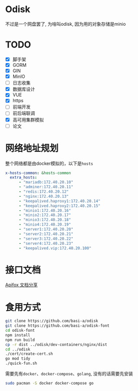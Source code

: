 # Odisk
不过是一个网盘罢了, 为啥叫odisk, 因为用的对象存储是minio
# TODO
- [x] 脚手架
- [x] GORM
- [x] GIN
- [x] MinIO
- [ ] 日志收集
- [X] 数据库设计
- [x] VUE
- [x] https
- [ ] 前端开发
- [ ] 前后端联调
- [x] 高可用集群模拟
- [ ] 论文
# 网络地址规划
整个网络都是由docker模拟的，以下是`hosts`
```yml
x-hosts-common: &hosts-common
  extra_hosts:
      - "mariadb:172.40.20.10"
      - "adminer:172.40.20.11"
      - "redis:172.40.20.12"
      - "nginx:172.40.20.13"
      - "keepalived.haproxy1:172.40.20.14"
      - "keepalived.haproxy2:172.40.20.15"
      - "minio1:172.40.20.16"
      - "minio2:172.40.20.17"
      - "minio3:172.40.20.18"
      - "minio4:172.40.20.19"
      - "server1:172.40.20.20"
      - "server2:172.40.20.21"
      - "server3:172.40.20.22"
      - "server4:172.40.20.23"
      - "keepalived.vip:172.40.20.100"
```
# 接口文档
[Apifox 文档分享 ](https://apifox.com/apidoc/shared-60f72b42-a39e-4e18-85b5-a0c4e84e415d)
# 食用方式
```bash
git clone https://github.com/basi-a/odisk
git clone https://github.com/basi-a/odisk-font
cd odisk-font
npm install
npm run build
cp -r dist ../odisk/dev-containers/nginx/dist
cd ../odisk
./cert/create-cert.sh 
go mod tidy
./quick-fun.sh
```
需要先有`docker`、`docker-compose`、`golang`, 没有的话需要先安装
```bash
sudo pacman -S docker docker-compose go
```